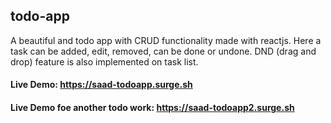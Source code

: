 ## todo-app

A beautiful and todo app with CRUD functionality made with reactjs. Here a task can be added, edit, removed, can be done or undone. DND (drag and drop) feature is also implemented on task list.

#### Live Demo: https://saad-todoapp.surge.sh

#### Live Demo foe another todo work: https://saad-todoapp2.surge.sh
